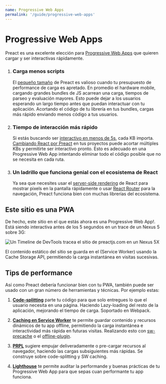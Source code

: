 ```yaml
---
name: Progressive Web Apps
permalink: '/guide/progressive-web-apps'
---
```


# Progressive Web Apps

Preact es una excelente elección para [Progressive Web Apps](https://developers.google.com/web/progressive-web-apps/) que quieren cargar y ser interactivas rápidamente.

<ol class="list-view">
    <li class="list-item">
        <div class="list-header">
          <div class="_bubble" style="background-image: url(/assets/pwa-guide/load-less-script.svg);"></div>
        </div>
        <div class="list-detail">
          <div class="_title-block">
            <h3>Carga menos scripts</h3>
          </div>
          <p class="_summary">El <a href="/about/project-goals">pequeño tamaño</a> de Preact es valioso cuando tu presupuesto de performance de carga es apretado. En promedio el hardware mobile, cargando grandes bundles de JS acarrean una carga, tiempos de parseo y evaluación mayores. Esto puede dejar a los usuarios esperando un largo tiempo antes que puedan interactuar con tu aplicación.  Acortando el código de tu librería en tus bundles, cargas más rápido enviando menos código a tus usuarios. </p>
        </div>
    </li>
    <li class="list-item">
        <div class="list-header">
          <div class="_bubble" style="background-image: url(/assets/pwa-guide/faster-tti.svg);"></div>
        </div>
        <div class="list-detail">
          <div class="_title-block">
            <h3>Tiempo de interacción más rápido</h3>
          </div>
          <p class="_summary">Si estás buscando ser <a href="https://infrequently.org/2016/09/what-exactly-makes-something-a-progressive-web-app/">interactivo en menos de 5s</a>, cada KB importa. <a href="/guide/switching-to-preact">Cambiando React por Preact</a> en tus proyectos puede acortar múltiples KBs y permitirte ser interactivo pronto. Esto es adecuado en una Progressive Web App intentando eliminar todo el código posible que no se necesita en cada ruta.</p>
        </div>
    </li>
    <li class="list-item">
        <div class="list-header">
          <div class="_bubble" style="background-image: url(/assets/pwa-guide/building-block.svg);"></div>
        </div>
        <div class="list-detail">
          <div class="_title-block">
            <h3>Un ladrillo que funciona genial con el ecosistema de React</h3>
          </div>
          <p class="_summary">Ya sea que necesites usar el <a href="https://facebook.github.io/react/docs/react-dom-server.html">server-side rendering</a> de React para mostrar pixels en la pantalla rápidamente o usar <a href="https://github.com/ReactTraining/react-router">React Router</a> para la navegación, Preact funciona bien con muchas librerías del ecosistema. </p>
        </div>
    </li>
</ol>

## Este sitio es una PWA

De hecho, este sitio en el que estás ahora es una Progressive Web App!. Está siendo interactiva antes de los 5 segundos en un trace de un Nexus 5 sobre 3G:

<img src="/assets/pwa-guide/timeline.jpg" alt="Un Timeline de DevTools tracea el sitio de preactjs.com en un Nexus 5X"/>

El contenido estático del sitio se guarda en el (Service Worker) usando la Cache Storage API, permitiendo la carga instantánea en visitas sucesivas.

## Tips de performance

Así como Preact debería funcionar bien con tu PWA, también puede ser usado con un gran número de herramientas y técnicas. Por ejemplo estas:

<ol class="list-view">
    <li class="list-item">
        <div class="list-header">
          <div class="_bubble" style="background-image: url(/assets/pwa-guide/code-splitting.svg);"></div>
        </div>
        <div class="list-detail">
          <p class="_summary"><strong><a href="https://webpack.github.io/docs/code-splitting.html">Code-splitting</a></strong> parte tu código para que solo entregues lo que el usuario necesita en una página. Haciendo Lazy-loading del resto de la aplicación, mejorando el tiempo de carga. Soportado en Webpack.</p>
        </div>
    </li>
    <li class="list-item">
        <div class="list-header">
          <div class="_bubble" style="background-image: url(/assets/pwa-guide/service-worker-caching.svg);"></div>
        </div>
        <div class="list-detail">
          <p class="_summary"><strong><a href="https://developers.google.com/web/fundamentals/getting-started/primers/service-workers">Caching en Service Worker</a></strong> te permite guardar contenido y recursos dinámicos de tu app offline, permitiendo la carga instantánea e interactividad más rápida en futuras visitas. Realizando esto con <a href="https://github.com/GoogleChrome/sw-precache#wrappers-and-starter-kits">sw-precache</a> o el <a href="https://github.com/NekR/offline-plugin">offline-plugin</a>.</p>
        </div>
    </li>
    <li class="list-item">
        <div class="list-header">
          <div class="_bubble" style="background-image: url(/assets/pwa-guide/prpl.svg);"></div>
        </div>
        <div class="list-detail">
          <p class="_summary"><strong><a href="https://developers.google.com/web/fundamentals/performance/prpl-pattern/">PRPL</a></strong> sugiere empujar deliveradamente o pre-cargar recursos al navegador, haciendo las cargas subsiguientes más rápidas. Se construye sobre code-splitting y SW caching. </p>
        </div>
    </li>
    <li class="list-item">
        <div class="list-header">
          <div class="_bubble" style="background-image: url(/assets/pwa-guide/lighthouse.svg);"></div>
        </div>
        <div class="list-detail">
          <p class="_summary"><strong><a href="https://github.com/GoogleChrome/lighthouse/">Lighthouse</a></strong> te permite auditar la performande y buenas prácticas de tu Progressive Web App para que sepas cuan performante tu app funciona.</p>
        </div>
    </li>
</ol>
